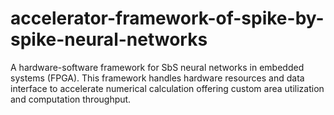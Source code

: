 # accelerator-framework-of-spike-by-spike-neural-networks
A hardware-software framework for SbS neural networks in embedded systems (FPGA). This framework handles hardware resources and data interface to accelerate numerical calculation offering custom area utilization and computation throughput.
